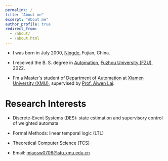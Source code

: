 ```yaml
---
permalink: /
title: "About me"
excerpt: "About me"
author_profile: true
redirect_from: 
  - /about/
  - /about.html
---
```


- I was born in July 2000, [Ningde](https://en.wikipedia.org/wiki/Ningde), Fujian, China.

- I received the B. S. degree in [Automation](https://dqxy.fzu.edu.cn/en/), [Fuzhou University (FZU)](https://en.fzu.edu.cn/), 2022.

- I'm a Master's student of [Department of Automation](https://auto.xmu.edu.cn/) at [Xiamen University (XMU)](https://en.xmu.edu.cn/main.htm), supervised by [Prof. Aiwen Lai](https://aivens123.github.io/aiwenlai.github.io/).

# Research Interests
- Discrete-Event Systems (DES): state estimation and supervisory control of weighted automata
- Formal Methods: linear temporal logic (LTL)
- Theoretical Computer Science (TCS)

- Email: [miaosw0706@stu.xmu.edu.cn](miaosw0706@stu.xmu.edu.cn)

<!-- For more info
------
More info about configuring academicpages can be found in [the guide](https://academicpages.github.io/markdown/). The [guides for the Minimal Mistakes theme](https://mmistakes.github.io/minimal-mistakes/docs/configuration/) (which this theme was forked from) might also be helpful. -->
